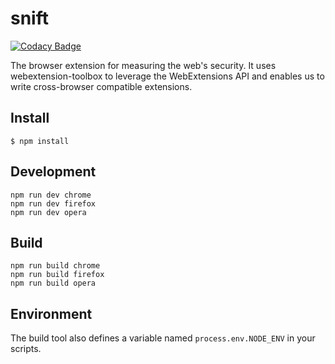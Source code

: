 # snift

[![Codacy Badge](https://api.codacy.com/project/badge/Grade/cb7410e3091b43dab2eff2182a6c3141)](https://app.codacy.com/app/snift/snift-extension?utm_source=github.com&utm_medium=referral&utm_content=snift/snift-extension&utm_campaign=Badge_Grade_Dashboard)

The browser extension for measuring the web's security. It uses webextension-toolbox to leverage the WebExtensions API and enables us to write cross-browser compatible extensions. 

## Install

    $ npm install

## Development

    npm run dev chrome
    npm run dev firefox
    npm run dev opera

## Build

    npm run build chrome
    npm run build firefox
    npm run build opera

## Environment

The build tool also defines a variable named `process.env.NODE_ENV` in your scripts.

